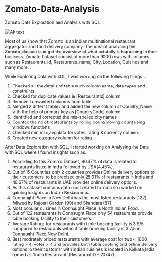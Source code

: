 # Zomato-Data-Analysis
Zomato Data Exploration and Analysis with SQL

![Alt text](C:\Users\sagar.mishra\Downloads\zomato.jfif)

Most of us know that Zomato is an Indian multinational restaurant aggregator and food delivery company. The idea of analysing the Zomato_dataset is to get the overview of what actutally is happening in their business. Zomato Dataset consist of more than 9000 rows with columns such as Restaurants_id, Restaurants_name, City, Location, Cuisines and many more... <br>

While Exploring Data with SQL, I was working on the following things...<br>

1. Checked all the details of table such column name, data types and constraints<br>
2. Checked for duplicate values in [RestaurantId] column<br>
3. Removed unwanted columns from table<br>
4. Merged 2 differnt tables and added the new column of Country_Name with the help of primary key as [CountryCode] column<br>
5. Identitfied and corrected the mis-spelled city names<br>
6. Counted the no.of restaurants by rolling count/moving count using windows functions<br>
7. Checked min,max,avg data for votes, rating & currency column.<br>
8. Created new category column for rating<br>

After Data Exploration with SQL, I started working on Analysing the Data with SQL where I found insights such as...<br>

1. According to this Zomato Dataset, 90.67% of data is related to restaurants listed in India followed by USA(4.45%).<br>
2. Out of 15 Countries only 2 countries provides Online delivery options to their customers, to be precised only 28.01% of restaurants in India and 46.67% of restaurants in UAE provides online delivery options.<br>
3. As this dataset contains data most related to India so i worked on gaining insights on Indian Restaurants.<br>
4. Connaught Place in New Delhi has the most listed restaurants (122) follwed by Rajouri Garden (99) and Shahdara (87)<br>
5. Most popular cuisines in Connaught Place is North Indian Food.<br>
6. Out of 122 restaurants in Connaught Place only 54 restaurants provide table booking facility to their customers.<br>
7. Average Ratings for restaurants with table booking facility is 3.9/5 compared to restaurants without table booking facility is 3.7/5 in Connaught Place,New Delhi.<br>
8. Best modrately priced restaurants with average cost for two < 1000, rating > 4, votes > 4 and provides both table booking and online delivery options to their customer with indian cuisines is located in Kolkata,India named as 'India Restaurant',(RestaurantID - 20747).
